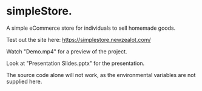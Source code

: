 # simpleStore.
A simple eCommerce store for individuals to sell homemade goods.

Test out the site here: https://simplestore.newzealot.com/

Watch "Demo.mp4" for a preview of the project.

Look at "Presentation Slides.pptx" for the presentation.

The source code alone will not work, as the environmental variables are not supplied here.
